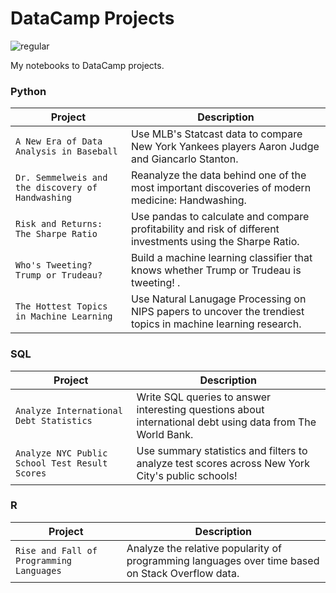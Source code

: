 # DataCamp Projects

![regular](https://user-images.githubusercontent.com/96036457/196856633-6d903315-1bfb-46e4-a9b8-a7ef31badebf.png)

My notebooks to DataCamp projects.

### Python
| Project | Description |
| --- | --- |
| `A New Era of Data Analysis in Baseball` | Use MLB's Statcast data to compare New York Yankees players Aaron Judge and Giancarlo Stanton. |
| `Dr. Semmelweis and the discovery of Handwashing` | Reanalyze the data behind one of the most important discoveries of modern medicine: Handwashing. |
| `Risk and Returns: The Sharpe Ratio` | Use pandas to calculate and compare profitability and risk of different investments using the Sharpe Ratio. |
| `Who's Tweeting? Trump or Trudeau?` | Build a machine learning classifier that knows whether Trump or Trudeau is tweeting! . |
| `The Hottest Topics in Machine Learning` | Use Natural Lanugage Processing on NIPS papers to uncover the trendiest topics in machine learning research. |

### SQL
| Project | Description |
| --- | --- |
| `Analyze International Debt Statistics` | Write SQL queries to answer interesting questions about international debt using data from The World Bank. |
| `Analyze NYC Public School Test Result Scores` | Use summary statistics and filters to analyze test scores across New York City's public schools! |

### R
| Project | Description |
| --- | --- |
| `Rise and Fall of Programming Languages` | Analyze the relative popularity of programming languages over time based on Stack Overflow data. |
